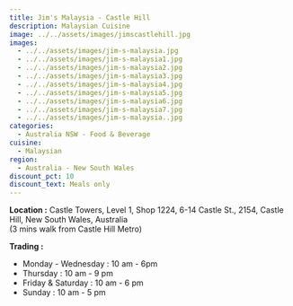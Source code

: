 ```yaml
---
title: Jim's Malaysia - Castle Hill
description: Malaysian Cuisine
image: ../../assets/images/jimscastlehill.jpg
images:
  - ../../assets/images/jim-s-malaysia.jpg
  - ../../assets/images/jim-s-malaysia1.jpg
  - ../../assets/images/jim-s-malaysia2.jpg
  - ../../assets/images/jim-s-malaysia3.jpg
  - ../../assets/images/jim-s-malaysia4.jpg
  - ../../assets/images/jim-s-malaysia5.jpg
  - ../../assets/images/jim-s-malaysia6.jpg
  - ../../assets/images/jim-s-malaysia7.jpg
  - ../../assets/images/jim-s-malaysia..jpg
categories:
  - Australia NSW - Food & Beverage
cuisine:
  - Malaysian
region:
  - Australia - New South Wales
discount_pct: 10
discount_text: Meals only
---
```

**Location :** Castle Towers, Level 1, Shop 1224, 6-14 Castle St., 2154, Castle Hill, New South Wales, Australia\
(3 mins walk from Castle Hill Metro)

**Trading :** 

* Monday - Wednesday : 10 am - 6pm
* Thursday : 10 am - 9 pm
* Friday & Saturday : 10 am - 6 pm
* Sunday : 10 am - 5 pm
